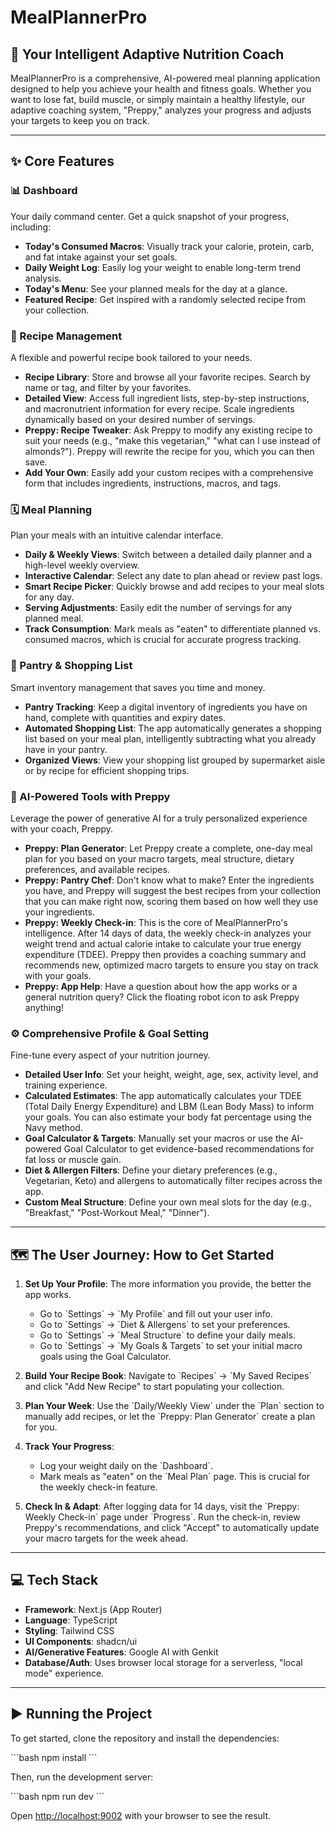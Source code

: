 
# MealPlannerPro

## 🚀 Your Intelligent Adaptive Nutrition Coach

MealPlannerPro is a comprehensive, AI-powered meal planning application designed to help you achieve your health and fitness goals. Whether you want to lose fat, build muscle, or simply maintain a healthy lifestyle, our adaptive coaching system, "Preppy," analyzes your progress and adjusts your targets to keep you on track.

---

## ✨ Core Features

### 📊 Dashboard
Your daily command center. Get a quick snapshot of your progress, including:
- **Today's Consumed Macros**: Visually track your calorie, protein, carb, and fat intake against your set goals.
- **Daily Weight Log**: Easily log your weight to enable long-term trend analysis.
- **Today's Menu**: See your planned meals for the day at a glance.
- **Featured Recipe**: Get inspired with a randomly selected recipe from your collection.

### 🥗 Recipe Management
A flexible and powerful recipe book tailored to your needs.
- **Recipe Library**: Store and browse all your favorite recipes. Search by name or tag, and filter by your favorites.
- **Detailed View**: Access full ingredient lists, step-by-step instructions, and macronutrient information for every recipe. Scale ingredients dynamically based on your desired number of servings.
- **Preppy: Recipe Tweaker**: Ask Preppy to modify any existing recipe to suit your needs (e.g., "make this vegetarian," "what can I use instead of almonds?"). Preppy will rewrite the recipe for you, which you can then save.
- **Add Your Own**: Easily add your custom recipes with a comprehensive form that includes ingredients, instructions, macros, and tags.

### 🗓️ Meal Planning
Plan your meals with an intuitive calendar interface.
- **Daily & Weekly Views**: Switch between a detailed daily planner and a high-level weekly overview.
- **Interactive Calendar**: Select any date to plan ahead or review past logs.
- **Smart Recipe Picker**: Quickly browse and add recipes to your meal slots for any day.
- **Serving Adjustments**: Easily edit the number of servings for any planned meal.
- **Track Consumption**: Mark meals as "eaten" to differentiate planned vs. consumed macros, which is crucial for accurate progress tracking.

### 🛒 Pantry & Shopping List
Smart inventory management that saves you time and money.
- **Pantry Tracking**: Keep a digital inventory of ingredients you have on hand, complete with quantities and expiry dates.
- **Automated Shopping List**: The app automatically generates a shopping list based on your meal plan, intelligently subtracting what you already have in your pantry.
- **Organized Views**: View your shopping list grouped by supermarket aisle or by recipe for efficient shopping trips.

### 🤖 AI-Powered Tools with Preppy
Leverage the power of generative AI for a truly personalized experience with your coach, Preppy.
- **Preppy: Plan Generator**: Let Preppy create a complete, one-day meal plan for you based on your macro targets, meal structure, dietary preferences, and available recipes.
- **Preppy: Pantry Chef**: Don't know what to make? Enter the ingredients you have, and Preppy will suggest the best recipes from your collection that you can make right now, scoring them based on how well they use your ingredients.
- **Preppy: Weekly Check-in**: This is the core of MealPlannerPro's intelligence. After 14 days of data, the weekly check-in analyzes your weight trend and actual calorie intake to calculate your true energy expenditure (TDEE). Preppy then provides a coaching summary and recommends new, optimized macro targets to ensure you stay on track with your goals.
- **Preppy: App Help**: Have a question about how the app works or a general nutrition query? Click the floating robot icon to ask Preppy anything!

### ⚙️ Comprehensive Profile & Goal Setting
Fine-tune every aspect of your nutrition journey.
- **Detailed User Info**: Set your height, weight, age, sex, activity level, and training experience.
- **Calculated Estimates**: The app automatically calculates your TDEE (Total Daily Energy Expenditure) and LBM (Lean Body Mass) to inform your goals. You can also estimate your body fat percentage using the Navy method.
- **Goal Calculator & Targets**: Manually set your macros or use the AI-powered Goal Calculator to get evidence-based recommendations for fat loss or muscle gain.
- **Diet & Allergen Filters**: Define your dietary preferences (e.g., Vegetarian, Keto) and allergens to automatically filter recipes across the app.
- **Custom Meal Structure**: Define your own meal slots for the day (e.g., "Breakfast," "Post-Workout Meal," "Dinner").

---

## 🗺️ The User Journey: How to Get Started

1.  **Set Up Your Profile**: The more information you provide, the better the app works.
    - Go to \`Settings\` -> \`My Profile\` and fill out your user info.
    - Go to \`Settings\` -> \`Diet & Allergens\` to set your preferences.
    - Go to \`Settings\` -> \`Meal Structure\` to define your daily meals.
    - Go to \`Settings\` -> \`My Goals & Targets\` to set your initial macro goals using the Goal Calculator.

2.  **Build Your Recipe Book**: Navigate to \`Recipes\` -> \`My Saved Recipes\` and click "Add New Recipe" to start populating your collection.

3.  **Plan Your Week**: Use the \`Daily/Weekly View\` under the \`Plan\` section to manually add recipes, or let the \`Preppy: Plan Generator\` create a plan for you.

4.  **Track Your Progress**:
    - Log your weight daily on the \`Dashboard\`.
    - Mark meals as "eaten" on the \`Meal Plan\` page. This is crucial for the weekly check-in feature.

5.  **Check In & Adapt**: After logging data for 14 days, visit the \`Preppy: Weekly Check-in\` page under \`Progress\`. Run the check-in, review Preppy's recommendations, and click "Accept" to automatically update your macro targets for the week ahead.

---

## 💻 Tech Stack

- **Framework**: Next.js (App Router)
- **Language**: TypeScript
- **Styling**: Tailwind CSS
- **UI Components**: shadcn/ui
- **AI/Generative Features**: Google AI with Genkit
- **Database/Auth**: Uses browser local storage for a serverless, "local mode" experience.

---

## ▶️ Running the Project

To get started, clone the repository and install the dependencies:

\`\`\`bash
npm install
\`\`\`

Then, run the development server:

\`\`\`bash
npm run dev
\`\`\`

Open [http://localhost:9002](http://localhost:9002) with your browser to see the result.
